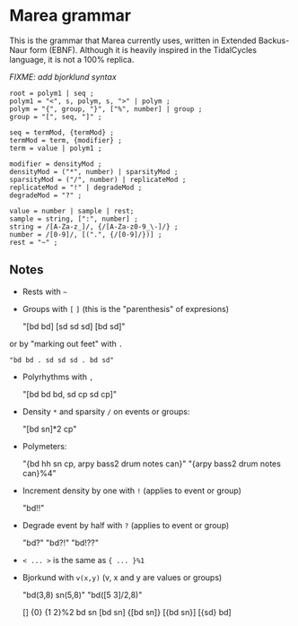 # Marea grammar

This is the grammar that Marea currently uses, written in Extended Backus-Naur
form (EBNF).  Although it is heavily inspired in the TidalCycles language, it
is not a 100% replica.

*FIXME: add bjorklund syntax*

```
root = polym1 | seq ;
polym1 = "<", s, polym, s, ">" | polym ;
polym = "{", group, "}", ["%", number] | group ;
group = "[", seq, "]" ;

seq = termMod, {termMod} ;
termMod = term, {modifier} ;
term = value | polym1 ;

modifier = densityMod ;
densityMod = ("*", number) | sparsityMod ;
sparsityMod = ("/", number) | replicateMod ;
replicateMod = "!" | degradeMod ;
degradeMod = "?" ;

value = number | sample | rest;
sample = string, [":", number] ;
string = /[A-Za-z_]/, {/[A-Za-z0-9_\-]/} ;
number = /[0-9]/, [(".", {/[0-9]/})] ;
rest = "~" ;
```


## Notes

* Rests with `~`

* Groups with `[` `]` (this is the "parenthesis" of expresions)

    "[bd bd] [sd sd sd] [bd sd]"

or by "marking out feet" with `.`

    "bd bd . sd sd sd . bd sd"

* Polyrhythms with `,`

    "[bd bd bd, sd cp sd cp]"

* Density `*` and sparsity `/` on events or groups:

    "[bd sn]*2 cp"

* Polymeters:

    "{bd hh sn cp, arpy bass2 drum notes can}"
    "{arpy bass2 drum notes can}%4"

* Increment density by one with `!` (applies to event or group)

    "bd!!"

* Degrade event by half with `?` (applies to event or group)

    "bd?"
    "bd?!"
    "bd!??"

* `< ... >` is the same as `{ ... }%1`

* Bjorkund with `v(x,y)` (v, x and y are values or groups)

    "bd(3,8) sn(5,8)"
    "bd([5 3]/2,8)"


    []
    {0}
    {1 2}%2
    bd sn
    [bd sn]
    {[bd sn]}
    [{bd sn}]
    [{sd} bd]

